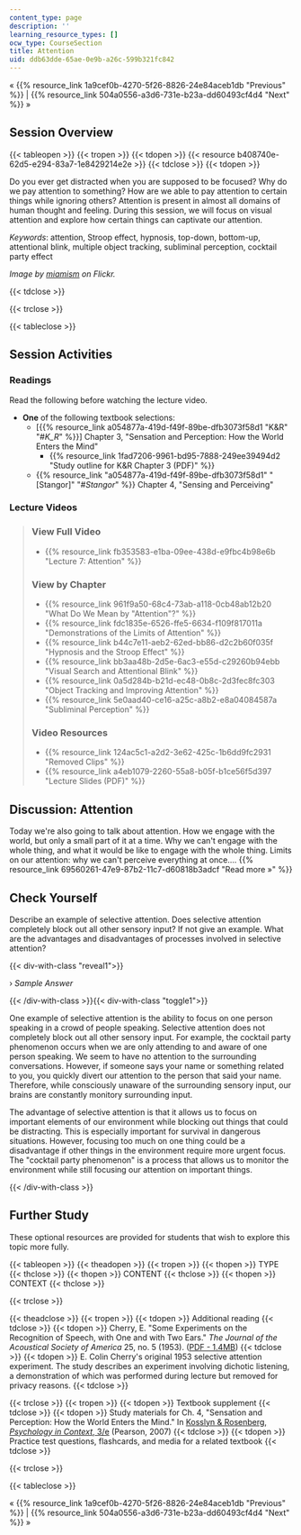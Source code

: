 ```yaml
---
content_type: page
description: ''
learning_resource_types: []
ocw_type: CourseSection
title: Attention
uid: ddb63dde-65ae-0e9b-a26c-599b321fc842
---
```


« {{% resource_link 1a9cef0b-4270-5f26-8826-24e84aceb1db "Previous" %}} | {{% resource_link 504a0556-a3d6-731e-b23a-dd60493cf4d4 "Next" %}} »

Session Overview
----------------

{{< tableopen >}}
{{< tropen >}}
{{< tdopen >}}
{{< resource b408740e-62d5-e294-83a7-1e8429214e2e >}}
{{< tdclose >}}
{{< tdopen >}}


Do you ever get distracted when you are supposed to be focused? Why do we pay attention to something? How are we able to pay attention to certain things while ignoring others? Attention is present in almost all domains of human thought and feeling. During this session, we will focus on visual attention and explore how certain things can captivate our attention.

_Keywords_: attention, Stroop effect, hypnosis, top-down, bottom-up, attentional blink, multiple object tracking, subliminal perception, cocktail party effect

_Image by [miamism](http://www.flickr.com/photos/miamism/) on Flickr._


{{< tdclose >}}

{{< trclose >}}

{{< tableclose >}}

Session Activities
------------------

### Readings

Read the following before watching the lecture video.

*   **One** of the following textbook selections:
    *   \[{{% resource_link a054877a-419d-f49f-89be-dfb3073f58d1 "K&R" "#_K_R_" %}}\] Chapter 3, "Sensation and Perception: How the World Enters the Mind"
        *   {{% resource_link 1fad7206-9961-bd95-7888-249ee39494d2 "Study outline for K&R Chapter 3 (PDF)" %}}
    *   {{% resource_link "a054877a-419d-f49f-89be-dfb3073f58d1" "\[Stangor\]" "#_Stangor_" %}} Chapter 4, "Sensing and Perceiving"

### Lecture Videos

> ### View Full Video
> 
> *   {{% resource_link fb353583-e1ba-09ee-438d-e9fbc4b98e6b "Lecture 7: Attention" %}}
> 
> ### View by Chapter
> 
> *   {{% resource_link 961f9a50-68c4-73ab-a118-0cb48ab12b20 "What Do We Mean by \"Attention\"?" %}}
> *   {{% resource_link fdc1835e-6526-ffe5-6634-f109f817011a "Demonstrations of the Limits of Attention" %}}
> *   {{% resource_link b44c7e11-aeb2-62ed-bb86-d2c2b60f035f "Hypnosis and the Stroop Effect" %}}
> *   {{% resource_link bb3aa48b-2d5e-6ac3-e55d-c29260b94ebb "Visual Search and Attentional Blink" %}}
> *   {{% resource_link 0a5d284b-b21d-ec48-0b8c-2d3fec8fc303 "Object Tracking and Improving Attention" %}}
> *   {{% resource_link 5e0aad40-ce16-a25c-a8b2-e8a04084587a "Subliminal Perception" %}}
> 
> ### Video Resources
> 
> *   {{% resource_link 124ac5c1-a2d2-3e62-425c-1b6dd9fc2931 "Removed Clips" %}}
> *   {{% resource_link a4eb1079-2260-55a8-b05f-b1ce56f5d397 "Lecture Slides (PDF)" %}}

Discussion: Attention
---------------------

Today we're also going to talk about attention. How we engage with the world, but only a small part of it at a time. Why we can't engage with the whole thing, and what it would be like to engage with the whole thing. Limits on our attention: why we can't perceive everything at once.... {{% resource_link 69560261-47e9-87b2-11c7-d60818b3adcf "Read more »" %}}

Check Yourself
--------------

Describe an example of selective attention. Does selective attention completely block out all other sensory input? If not give an example. What are the advantages and disadvantages of processes involved in selective attention?

{{< div-with-class "reveal1">}}

› _Sample Answer_

{{< /div-with-class >}}{{< div-with-class "toggle1">}}

One example of selective attention is the ability to focus on one person speaking in a crowd of people speaking. Selective attention does not completely block out all other sensory input. For example, the cocktail party phenomenon occurs when we are only attending to and aware of one person speaking. We seem to have no attention to the surrounding conversations. However, if someone says your name or something related to you, you quickly divert our attention to the person that said your name. Therefore, while consciously unaware of the surrounding sensory input, our brains are constantly monitory surrounding input.

The advantage of selective attention is that it allows us to focus on important elements of our environment while blocking out things that could be distracting. This is especially important for survival in dangerous situations. However, focusing too much on one thing could be a disadvantage if other things in the environment require more urgent focus. The "cocktail party phenomenon" is a process that allows us to monitor the environment while still focusing our attention on important things.

{{< /div-with-class >}}

Further Study
-------------

These optional resources are provided for students that wish to explore this topic more fully.

{{< tableopen >}}
{{< theadopen >}}
{{< tropen >}}
{{< thopen >}}
TYPE
{{< thclose >}}
{{< thopen >}}
CONTENT
{{< thclose >}}
{{< thopen >}}
CONTEXT
{{< thclose >}}

{{< trclose >}}

{{< theadclose >}}
{{< tropen >}}
{{< tdopen >}}
Additional reading
{{< tdclose >}}
{{< tdopen >}}
Cherry, E. "Some Experiments on the Recognition of Speech, with One and with Two Ears." _The Journal of the Acoustical Society of America_ 25, no. 5 (1953). ([PDF - 1.4MB](http://www.ee.columbia.edu/~dpwe/papers/Cherry53-cpe.pdf))
{{< tdclose >}}
{{< tdopen >}}
E. Colin Cherry's original 1953 selective attention experiment. The study describes an experiment involving dichotic listening, a demonstration of which was performed during lecture but removed for privacy reasons.
{{< tdclose >}}

{{< trclose >}}
{{< tropen >}}
{{< tdopen >}}
Textbook supplement
{{< tdclose >}}
{{< tdopen >}}
Study materials for Ch. 4, "Sensation and Perception: How the World Enters the Mind." In [Kosslyn & Rosenberg, _Psychology in Context_, 3/e](http://www.pearsonhighered.com/educator/product/Fundamentals-of-Psychology-in-Context/9780205507573.page) (Pearson, 2007)
{{< tdclose >}}
{{< tdopen >}}
Practice test questions, flashcards, and media for a related textbook
{{< tdclose >}}

{{< trclose >}}

{{< tableclose >}}

« {{% resource_link 1a9cef0b-4270-5f26-8826-24e84aceb1db "Previous" %}} | {{% resource_link 504a0556-a3d6-731e-b23a-dd60493cf4d4 "Next" %}} »